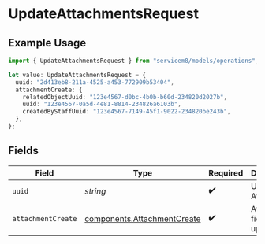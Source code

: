 # UpdateAttachmentsRequest

## Example Usage

```typescript
import { UpdateAttachmentsRequest } from "servicem8/models/operations";

let value: UpdateAttachmentsRequest = {
  uuid: "2d413eb8-211a-4525-a453-772909b53404",
  attachmentCreate: {
    relatedObjectUuid: "123e4567-d0bc-4b0b-b60d-234820d2027b",
    uuid: "123e4567-0a5d-4e81-8814-234826a6103b",
    createdByStaffUuid: "123e4567-7149-45f1-9022-234820be243b",
  },
};
```

## Fields

| Field                                                                      | Type                                                                       | Required                                                                   | Description                                                                |
| -------------------------------------------------------------------------- | -------------------------------------------------------------------------- | -------------------------------------------------------------------------- | -------------------------------------------------------------------------- |
| `uuid`                                                                     | *string*                                                                   | :heavy_check_mark:                                                         | UUID of the Attachment                                                     |
| `attachmentCreate`                                                         | [components.AttachmentCreate](../../models/components/attachmentcreate.md) | :heavy_check_mark:                                                         | Attachment fields to update                                                |